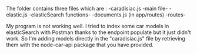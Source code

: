 The folder contains three files which are :
-caradisiac.js -main file-
-elastic.js -elasticSearch functions-
-documents.js (in app/routes) -routes-

My program is not working well. I tried to index some car models in elasticSearch with Postman
thanks to the endpoint populate but it just didn't work.
So I'm adding models directly in the "caradisiac.js" file by retrieving them with the node-car-api package
that you have provided.